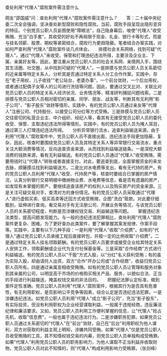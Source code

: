 查处利用"代理人"腐败案件需注意什么

网友"邵国威"问：查处利用"代理人"腐败案件需注意什么？　　答：二十届中央纪委二次全会强调，坚决查处新型腐败和隐性腐败。当前，腐败手段呈现出隐形变异的特征。个别党员公职人员妄图使用"障眼法"，自己隐身幕后，唆使"代理人"收受贿赂、充当"白手套"。其收受的好处不再局限于现金、礼金、银行卡等形式，而是与挂名领薪、股票、期权等紧密结合，腐败行为更趋隐蔽。笔者结合办案实践，对如何严查利用"代理人"腐败案件谈几点体会。　　排摸社会关系网络，找到可疑"代理人"。通过"代理人"来收受、保管和打理违纪违法所得，主要涉及企业主、下属、亲属好友等。因此，要注重从党员公职人员的社会关系网、亲情网入手，围绕其生活圈、社交圈，从中找到可疑的"代理人"。一是排摸与党员公职人员关系密切的近亲属等特定关系人，分析其是否通过特定关系人分工合作作案。实践中，存在"老子用权，儿子收钱""老公站台，老婆办事"，一个前台敛财，一个后台用权，或者通过配偶子女等人的公司进行洗钱等问题。因此，要通过交叉比对、关联比对党员公职人员的特定关系人经济状况、业务情况等，精准研判捕捉问题线索。二是排摸与党员公职人员相对密切的亲属、同学、朋友、战友等，判断其有无利用"影子公司"、"影子股东"敛财等情形。实践中，有的党员公职人员通过亲友等"代理人"注册公司、代持股份，以接受公司分红等方式受贿。三是排摸与党员公职人员交往密切的私营企业主、中介组织、经纪人等，看其有无接受党员公职人员的委托收受、保管、支取违纪违法所得等情形。实践中，有的党员公职人员为掩人耳目，通过第三人打理违纪违法所得。　　分析异常银行流水，追查利益输送来源。由于利用"代理人"腐败案件中，党员公职人员不直接出面，违纪违法手段更加隐蔽、复杂，因此，核查时要围绕党员公职人员及其特定关系人等异常银行交易流水，重点关注大额消费等情况，反向追查资金来源，从而找到利益输送链条。一是深挖大额消费的钱款来源，看有无利益输送。有的党员公职人员通过"代理人"收受贿赂，需要用钱时让"代理人"转账或者直接支付。对此，要追查到底，全面掌握资金的来龙去脉，顺藤摸瓜找到利益输送方。二是比对水电费等支出，看有无代持的房产。有的党员公职人员利用"代理人"收受、代持房产等，核查时要结合已掌握的房产情况，认真分析银行交易明细中缴纳物业费、水电费等信息，看是否有遗漏的房产，如发现有未掌握的房产，要继续追查该房产的权利人以及购买房产的资金来源。三是关注可疑交易对手，查清对方的身份情况。有的党员公职人员采取通过"代理人"进行虚假买卖、低买高卖等迂回方式收受贿赂，企图"洗白"赃款。对此要仔细甄别，延伸进行查询。看交易对手有无注册公司、开展业务等情况，与该党员公职人员的关系密切程度，判断是否涉嫌权钱交易、利益输送等问题。　　掌握违纪违法类型，提高问题发现能力。与一般的违纪违法犯罪相比，查处利用"代理人"腐败案件更复杂、困难。为了更好查办此类案件，要了解掌握其案发规律、作案手段等。实践中，主要有以下几种手段：一是利用"代理人"收取"介绍费"。如有的"代理人"通过党员公职人员承接工程后直接转包，并按一定的比例收取"介绍费"。二是通过特定关系人挂名领取薪酬。有的党员公职人员要求或接受企业给其特定关系人安排工作，领取薪酬或企业代为支付社保基金等。三是采取"合作经商"方式进行利益输送。有的党员公职人员以"干股"方式入股，以"分红"名义获利受贿；有的虽为实际入股，却由请托人出资，双方"合作"开办公司或"合作经商"，收益归党员公职人员所有。四是通过亲属变相收受贿赂。如有的党员公职人员让管理和服务对象到其亲属的公司，以明显高于市场的价格购买相关产品、服务，以貌似合法、正当的手段进行利益输送，掩盖权钱交易的非法目的。　　把握纪法罪认定标准，做到案件定性准确。党员公职人员利用"代理人"腐败案件，根据其行为是否具有危害性，有无利用职权，是否影响公平竞争等因素，综合认定是否违纪违法犯罪。一是涉嫌违纪违法。如党员公职人员利用"代理人"成立"影子公司"，充当"影子股东"，有实际投资，但没有利用职权为企业经营谋取利益，一般属于违规经商，违反廉洁纪律和廉洁要求。又如，党员公职人员利用工作便利掌握的信息，让"代理人"抢占先机，收取"信息费"，一般也属于违纪违法行为。二是涉嫌职务犯罪。如果党员公职人员通过关系密切的"代理人"在"前台"敛财，自己在"后台"利用职权为他人谋利，双方对获取的利益主观上明知，涉嫌共同受贿。如果"代理人"仅是党员公职人员收受贿赂的工具，其不知情权钱交易的内幕，则党员公职人员单独构成受贿罪。如果"代理人"利用党员公职人员的职务影响力，为他人谋取不正当利益并收取财物，党员公职人员对此不知情的，则"代理人"构成利用影响力受贿罪。（张剑峰）
